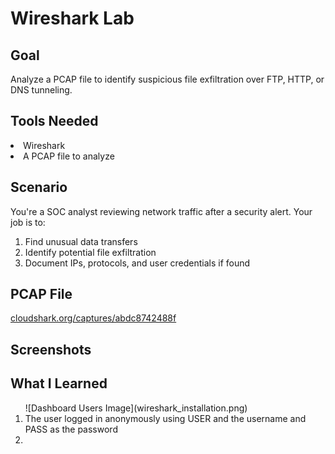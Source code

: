 <h1>Wireshark Lab</h1>

<h2>Goal</h2>
<p>Analyze a PCAP file to identify suspicious file exfiltration over FTP, HTTP, or DNS tunneling.

<h2>Tools Needed</h2>
<li>Wireshark</li>
<li>A PCAP file to analyze</li>

<h2>Scenario</h2>
<p>You're a SOC analyst reviewing network traffic after a security alert. Your job is to:
<ol>
<li>Find unusual data transfers</li>
<li>Identify potential file exfiltration</li>
<li>Document IPs, protocols, and user credentials if found</li>
</ol>

<h2>PCAP File</h2>
<a href="https://www.cloudshark.org/captures/abdc8742488f" target="_blank">cloudshark.org/captures/abdc8742488f</a>


<h2>Screenshots</h2>

<h2>What I Learned</h2>
<ol>
![Dashboard Users Image](wireshark_installation.png)
<li>The user logged in anonymously using USER and the username and PASS as the password</li>
<li>
</ol>

